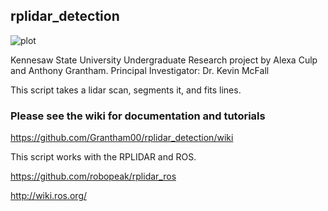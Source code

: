 ## rplidar_detection

![plot](https://thumbs.gfycat.com/NastySparseDungenesscrab-small.gif)

Kennesaw State University Undergraduate Research project by Alexa Culp and Anthony Grantham. Principal Investigator: Dr. Kevin McFall


This script takes a lidar scan, segments it, and fits lines.



### Please see the wiki for documentation and tutorials

https://github.com/Grantham00/rplidar_detection/wiki

This script works with the RPLIDAR and ROS. 

https://github.com/robopeak/rplidar_ros

http://wiki.ros.org/


